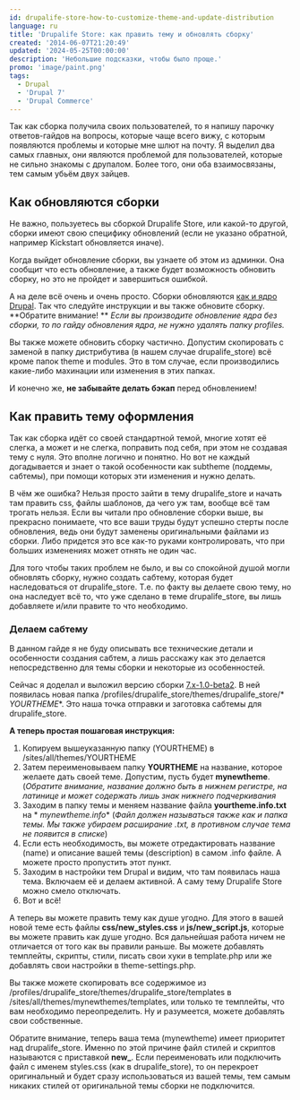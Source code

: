 ```yaml
---
id: drupalife-store-how-to-customize-theme-and-update-distribution
language: ru
title: 'Drupalife Store: как править тему и обновлять сборку'
created: '2014-06-07T21:20:49'
updated: '2024-05-25T00:00:00'
description: 'Небольшие подсказки, чтобы было проще.'
promo: 'image/paint.png'
tags:
  - Drupal
  - 'Drupal 7'
  - 'Drupal Commerce'
---
```


Так как сборка получила своих пользователей, то я напишу парочку ответов-гайдов
на вопросы, которые чаще всего вижу, с которым появляются проблемы и которые мне
шлют на почту. Я выделил два самых главных, они являются проблемой для
пользователей, которые не сильно знакомы с друпалом. Более того, они оба
взаимосвязаны, тем самым убьём двух зайцев.

## Как обновляются сборки

Не важно, пользуетесь вы сборкой Drupalife Store, или какой-то другой, сборки
имеют свою специфику обновлений (если не указано обратной, например Kickstart
обновляется иначе).

Когда выйдет обновление сборки, вы узнаете об этом из админки. Она сообщит что
есть обновление, а также будет возможность обновить сборку, но это не пройдет и
завершиться ошибкой.

А на деле всё очень и очень просто. Сборки
обновляются [как и ядро Drupal](http://niklan.net/blog/21 "Drupal 7 обновление ядра").
Так что следуйте инструкции и вы также обновите сборку. **Обратите внимание! **
*Если вы производите обновление ядра без сборки, то по гайду обновления ядра, не
нужно удалять папку profiles.*

Вы также можете обновить сборку частично. Допустим скопировать с заменой в папку
дистрибутива (в нашем случае drupalife_store) всё кроме папок theme и modules.
Это в том случае, если производились какие-либо махинации или изменения в этих
папках.

И конечно же, **не забывайте делать бэкап** перед обновлением!

## Как править тему оформления

Так как сборка идёт со своей стандартной темой, многие хотят её слегка, а может
и не слегка, поправить под себя, при этом не создавая тему с нуля. Это вполне
логично и понятно. Но вот не каждый догадывается и знает о такой особенности как
subtheme (поддемы, сабтемы), при помощи которых эти изменения и нужно делать.

В чём же ошибка? Нельзя просто зайти в тему drupalife_store и начать там править
css, файлы шаблонов, да чего уж там, вообще всё там трогать нельзя. Если вы
читали про обновление сборки выше, вы прекрасно понимаете, что все ваши труды
будут успешно стерты после обновления, ведь они будут заменены оригинальными
файлами из сборки. Либо придется это все как-то руками контролировать, что при
больших изменениях может отнять не один час.

Для того чтобы таких проблем не было, и вы со спокойной душой могли обновлять
сборку, нужно создать сабтему, которая будет наследоваться от drupalife_store.
Т.е. по факту вы делаете свою тему, но она наследует всё то, что уже сделано в
теме drupalife_store, вы лишь добавляете и/или правите то что необходимо.

### Делаем сабтему

В данном гайде я не буду описывать все технические детали и особенности создания
cабтем, а лишь расскажу как это делается непосредственно для темы сборки и
некоторые из особенностей.

Сейчас я доделал и выложил версию
сборки [7.x-1.0-beta2](https://drupal.org/node/2282045 "Drupalife Store 7.x-1.0-beta2").
В ней появилась новая папка /profiles/drupalife_store/themes/drupalife_store/*
*YOURTHEME**. Это наша точка отправки и заготовка сабтемы для drupalife_store.

**А теперь простая пошаговая инструкция:**

1. Копируем вышеуказанную папку (YOURTHEME) в /sites/all/themes/YOURTHEME
2. Затем переименовываем папку **YOURTHEME** на название, которое желаете дать
   своей теме. Допустим, пусть будет **mynewtheme**. (*Обратите внимание,
   название должно быть в нижнем регистре, на латинице и может содержать лишь
   знак нижнего подчеркивания*
3. Заходим в папку темы и меняем название файла **yourtheme.info.txt** на *
   *mynewtheme.info** (*Файл должен называться также как и папка темы. Мы также
   убираем расширание .txt, в противном случае тема не появится в списке*)
4. Если есть необходимость, вы можете отредактировать название (name) и описание
   вашей темы (description) в самом .info файле. А можете просто пропустить этот
   пункт.
5. Заходим в настройки тем Drupal и видим, что там появилась наша тема. Включаем
   её и делаем активной. А саму тему Drupalife Store можно смело отключать.
6. Вот и всё!

А теперь вы можете править тему как душе угодно. Для этого в вашей новой теме
есть файлы **css/new_styles.css** и **js/new_script.js**, которые вы можете
править как душе угодно. Вся дальнейшая работа ничем не отличается от того как
вы правили раньше. Вы можете добавлять темплейты, скрипты, стили, писать свои
хуки в template.php или же добавлять свои настройки в theme-settings.php.

Вы также можете скопировать все содержимое из
/profiles/drupalife_store/themes/drupalife_store/templates в
/sites/all/themes/mynewthemes/templates, или только те темплейты, что вам
необходимо переопределить. Ну и разумеется, можете добавлять свои собственные.

Обратите внимание, теперь ваша тема (mynewtheme) имеет приоритет над
drupalife_store. Именно по этой причине файл стилей и скриптов называются с
приставкой **new_**. Если переименовать или подключить файл с именем
styles.css (как в drupalife_store), то он перекроет оригинальный и будет сразу
использоваться из вашей темы, тем самым никаких стилей от оригинальной темы
сборки не подключится.
